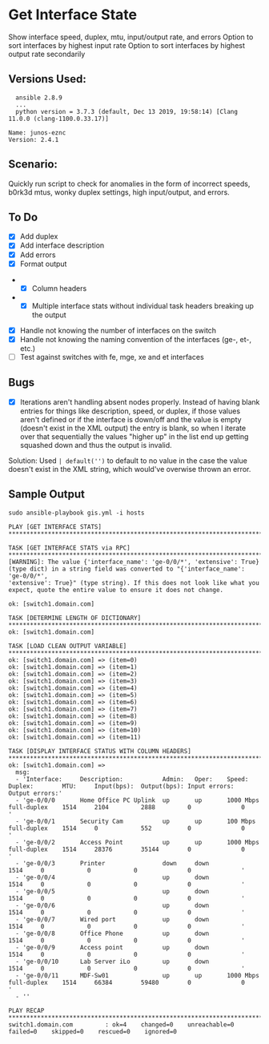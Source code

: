 # Get Interface State
Show interface speed, duplex, mtu, input/output rate, and errors
Option to sort interfaces by highest input rate
Option to sort interfaces by highest output rate secondarily

## Versions Used:
```
  ansible 2.8.9
  ...
  python version = 3.7.3 (default, Dec 13 2019, 19:58:14) [Clang 11.0.0 (clang-1100.0.33.17)]
```
```
Name: junos-eznc
Version: 2.4.1
```
## Scenario:
Quickly run script to check for anomalies in the form of incorrect speeds, b0rk3d mtus, wonky duplex settings, high input/output, and errors.

## To Do
- [x] Add duplex
- [x] Add interface description
- [x] Add errors
- [x] Format output
- - [x] Column headers
- - [x] Multiple interface stats without individual task headers breaking up the output
- [x] Handle not knowing the number of interfaces on the switch
- [x] Handle not knowing the naming convention of the interfaces (ge-, et-, etc.)
- [ ] Test against switches with fe, mge, xe and et interfaces

## Bugs
- [x] Iterations aren't handling absent nodes properly. Instead of having blank entries for things like description, speed, or duplex, if those values aren't defined or if the interface is down/off and the value is empty (doesn't exist in the XML output) the entry is blank, so when I iterate over that sequentially the values "higher up" in the list end up getting squashed down and thus the output is invalid.

Solution: Used ``` | default('') ``` to default to no value in the case the value doesn't exist in the XML string, which would've overwise thrown an error.

## Sample Output
```
sudo ansible-playbook gis.yml -i hosts

PLAY [GET INTERFACE STATS] *********************************************************************************************************************************

TASK [GET INTERFACE STATS via RPC] *************************************************************************************************************************
[WARNING]: The value {'interface_name': 'ge-0/0/*', 'extensive': True} (type dict) in a string field was converted to "{'interface_name': 'ge-0/0/*',
'extensive': True}" (type string). If this does not look like what you expect, quote the entire value to ensure it does not change.

ok: [switch1.domain.com]

TASK [DETERMINE LENGTH OF DICTIONARY] **********************************************************************************************************************
ok: [switch1.domain.com]

TASK [LOAD CLEAN OUTPUT VARIABLE] **************************************************************************************************************************
ok: [switch1.domain.com] => (item=0)
ok: [switch1.domain.com] => (item=1)
ok: [switch1.domain.com] => (item=2)
ok: [switch1.domain.com] => (item=3)
ok: [switch1.domain.com] => (item=4)
ok: [switch1.domain.com] => (item=5)
ok: [switch1.domain.com] => (item=6)
ok: [switch1.domain.com] => (item=7)
ok: [switch1.domain.com] => (item=8)
ok: [switch1.domain.com] => (item=9)
ok: [switch1.domain.com] => (item=10)
ok: [switch1.domain.com] => (item=11)

TASK [DISPLAY INTERFACE STATUS WITH COLUMN HEADERS] ********************************************************************************************************
ok: [switch1.domain.com] =>
  msg:
  - 'Interface:     Description:           Admin:   Oper:    Speed:       Duplex:        MTU:     Input(bps):  Output(bps): Input errors:  Output errors:'
  - 'ge-0/0/0       Home Office PC Uplink  up       up       1000 Mbps    full-duplex    1514     2104         2888         0              0              '
  - 'ge-0/0/1       Security Cam           up       up       100 Mbps     full-duplex    1514     0            552          0              0              '
  - 'ge-0/0/2       Access Point           up       up       1000 Mbps    full-duplex    1514     28376        35144        0              0              '
  - 'ge-0/0/3       Printer                down     down                                 1514     0            0            0              0              '
  - 'ge-0/0/4                              up       down                                 1514     0            0            0              0              '
  - 'ge-0/0/5                              up       down                                 1514     0            0            0              0              '
  - 'ge-0/0/6                              up       down                                 1514     0            0            0              0              '
  - 'ge-0/0/7       Wired port             up       down                                 1514     0            0            0              0              '
  - 'ge-0/0/8       Office Phone           up       down                                 1514     0            0            0              0              '
  - 'ge-0/0/9       Access point           up       down                                 1514     0            0            0              0              '
  - 'ge-0/0/10      Lab Server iLo         up       down                                 1514     0            0            0              0              '
  - 'ge-0/0/11      MDF-Sw01               up       up       1000 Mbps    full-duplex    1514     66384        59480        0              0              '
  - ''

PLAY RECAP *************************************************************************************************************************************************
switch1.domain.com         : ok=4    changed=0    unreachable=0    failed=0    skipped=0    rescued=0    ignored=0   
```
